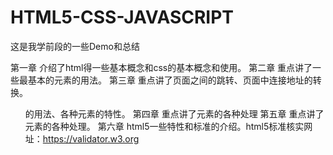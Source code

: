 # HTML5-CSS-JAVASCRIPT
这是我学前段的一些Demo和总结

第一章 介绍了html得一些基本概念和css的基本概念和使用。
第二章 重点讲了一些最基本的元素的用法。
第三章 重点讲了页面之间的跳转、页面中连接地址的转换。<ul>的用法、各种元素的特性。
第四章  重点讲了</a>元素的各种处理
第五章 重点讲了<img>元素的各种处理。
第六章 html5一些特性和标准的介绍。html5标准核实网址：https://validator.w3.org

